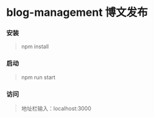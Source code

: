 # blog-management 博文发布

### 安装
> npm install

### 启动
> npm run start 

### 访问
> 地址栏输入：localhost:3000


